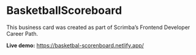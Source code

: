 # BasketballScoreboard
This business card was created as part of Scrimba’s Frontend Developer Career Path.

**Live demo:** https://basketbal-scorenboard.netlify.app/
